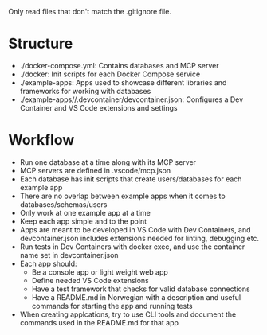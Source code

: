 Only read files that don't match the .gitignore file.

# Structure
- ./docker-compose.yml: Contains databases and MCP server
- ./docker: Init scripts for each Docker Compose service
- ./example-apps: Apps used to showcase different libraries and frameworks for working with databases
- ./example-apps/<app-name>/.devcontainer/devcontainer.json: Configures a Dev Container and VS Code extensions and settings

# Workflow
- Run one database at a time along with its MCP server
- MCP servers are defined in .vscode/mcp.json
- Each database has init scripts that create users/databases for each example app
- There are no overlap between example apps when it comes to databases/schemas/users
- Only work at one example app at a time
- Keep each app simple and to the point
- Apps are meant to be developed in VS Code with Dev Containers, and devcontainer.json includes extensions needed for linting, debugging etc.
- Run tests in Dev Containers with docker exec, and use the container name set in devcontainer.json
- Each app should:
    - Be a console app or light weight web app
    - Define needed VS Code extensions 
    - Have a test framework that checks for valid database connections
    - Have a README.md in Norwegian with a description and useful commands for starting the app and running tests
- When creating applcations, try to use CLI tools and document the commands used in the README.md for that app
